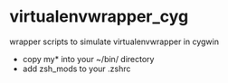 # virtualenvwrapper_cyg
wrapper scripts to simulate virtualenvwrapper in cygwin

* copy my\* into your ~/bin/ directory
* add zsh_mods to your .zshrc
